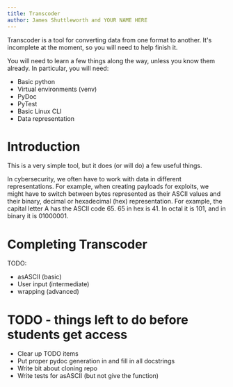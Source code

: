 ```yaml
---
title: Transcoder
author: James Shuttleworth and YOUR NAME HERE
---
```


Transcoder is a tool for converting data from one format to
another. It's incomplete at the moment, so you will need to help
finish it.

You will need to learn a few things along the way, unless you know
them already. In particular, you will need:

 - Basic python
 - Virtual environments (venv)
 - PyDoc
 - PyTest
 - Basic Linux CLI
 - Data representation
 
# Introduction

This is a very simple tool, but it does (or will do) a few useful things.  

In cybersecurity, we often have to work with data in different
representations. For example, when creating payloads for exploits, we
might have to switch between bytes represented as their ASCII values
and their binary, decimal or hexadecimal (hex) representation.  For
example, the capital letter A has the ASCII code 65.  65 in hex
is 41. In octal it is 101, and in binary it is 01000001.


# Completing Transcoder

TODO:

 - asASCII (basic)
 - User input (intermediate)
 - wrapping (advanced)

# TODO - things left to do before students get access

 - Clear up TODO items
 - Put proper pydoc generation in and fill in all docstrings
 - Write bit about cloning repo
 - Write tests for asASCII (but not give the function)

<!--  LocalWords:  pdoc
 -->
